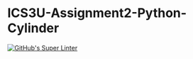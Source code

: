 # ICS3U-Assignment2-Python-Cylinder

[![GitHub's Super Linter](https://github.com/dbcalitis/ICS3U-Assignment2-Python-Cylinder/workflows/GitHub's%20Super%20Linter/badge.svg)](https://github.com/dbcalitis/ICS3U-Assignment2-Python-Cylinder/actions)
